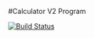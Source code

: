 #Calculator V2 Program

[![Build Status](https://app.travis-ci.com/Exodo-LS/calculator_v2.svg?branch=main)](https://app.travis-ci.com/Exodo-LS/calculator_v2)
